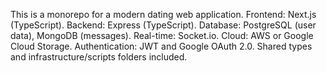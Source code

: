 <!-- Use this file to provide workspace-specific custom instructions to Copilot. For more details, visit https://code.visualstudio.com/docs/copilot/copilot-customization#_use-a-githubcopilotinstructionsmd-file -->

This is a monorepo for a modern dating web application. Frontend: Next.js (TypeScript). Backend: Express (TypeScript). Database: PostgreSQL (user data), MongoDB (messages). Real-time: Socket.io. Cloud: AWS or Google Cloud Storage. Authentication: JWT and Google OAuth 2.0. Shared types and infrastructure/scripts folders included.
